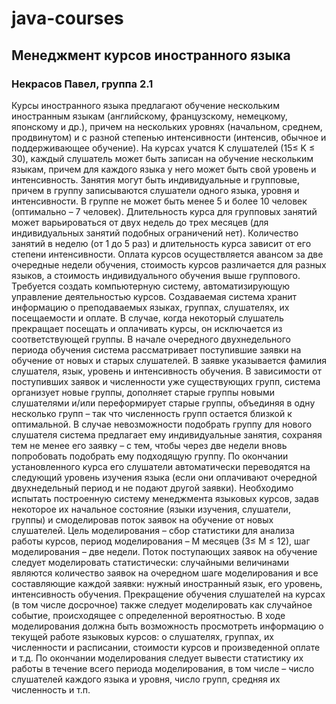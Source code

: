 # java-courses

## Менеджмент курсов иностранного языка

### Некрасов Павел, группа 2.1 

Курсы иностранного языка предлагают обучение нескольким
иностранным языкам (английскому, французскому, немецкому, японскому и др.),
причем на нескольких уровнях (начальном, среднем, продвинутом) и с
разной степенью интенсивности (интенсив, обычное и
поддерживающее обучение). На курсах учатся K слушателей (15≤ K ≤
30), каждый слушатель
может быть записан на обучение нескольким языкам, причем для каждого языка
у него может быть свой уровень и интенсивность.
Занятия могут быть индивидуальные и
групповые, причем в группу записываются слушатели одного языка,
уровня и интенсивности. В группе не может быть менее 5 и более 10 человек
(оптимально – 7 человек). Длительность курса для
групповых занятий может варьироваться от двух недель до трех месяцев (для
индивидуальных занятий подобных ограничений нет). Количество занятий в
неделю (от 1 до 5 раз) и длительность курса зависит от его степени
интенсивности.
Оплата курсов осуществляется авансом за две очередные недели обучения,
стоимость курсов различается для разных языков, а стоимость индивидуального
обучения выше группового.
Требуется создать компьютерную систему, автоматизирующую
управление деятельностью курсов. Создаваемая система хранит информацию о
преподаваемых языках, группах, слушателях, их посещаемости и оплате. В
случае, когда некоторый слушатель прекращает посещать и оплачивать курсы,
он исключается из соответствующей группы.
В начале очередного двухнедельного периода обучения система
рассматривает поступившие заявки на обучение от новых и
старых слушателей. В заявке указывается фамилия слушателя, язык, уровень и
интенсивность обучения. В зависимости от поступивших заявок и численности
уже существующих групп, система организует новые группы, дополняет старые
группы новыми слушателями и/или переформирует старые группы, объединяя в
одну несколько групп – так что численность групп остается близкой к
оптимальной. В случае невозможности подобрать группу для нового слушателя
система предлагает ему индивидуальные занятия, сохраняя тем не менее его
заявку – с тем, чтобы через две недели вновь попробовать подобрать ему
подходящую группу. По окончании установленного курса его слушатели
автоматически переводятся на следующий уровень изучения языка (если они
оплачивают очередной двухнедельный период и не подают другой заявки).
Необходимо испытать построенную систему менеджмента языковых
курсов, задав некоторое их начальное состояние (языки изучения, слушатели,
группы) и смоделировав поток заявок на обучение от новых слушателей. Цель
моделирования – сбор статистики для анализа работы курсов, период
моделирования – М месяцев (3≤ М ≤ 12), шаг моделирования – две недели.
Поток поступающих заявок на обучение следует моделировать
статистически: случайными величинами являются количество заявок на
очередном шаге моделирования и все составляющие каждой заявки: нужный
иностранный язык, его уровень, интенсивность обучения. Прекращение
обучения слушателей на курсах (в том числе досрочное) также следует
моделировать как случайное событие, происходящее с определенной
вероятностью.
В ходе моделирования должна быть возможность просмотреть
информацию о текущей работе языковых курсов: о слушателях, группах, их
численности и расписании, стоимости курсов и произведенной оплате и т.д. По
окончании моделирования следует вывести статистику их работы в течение всего
периода моделирования, в том числе – число слушателей каждого языка и
уровня, число групп, средняя их численность и т.п.
